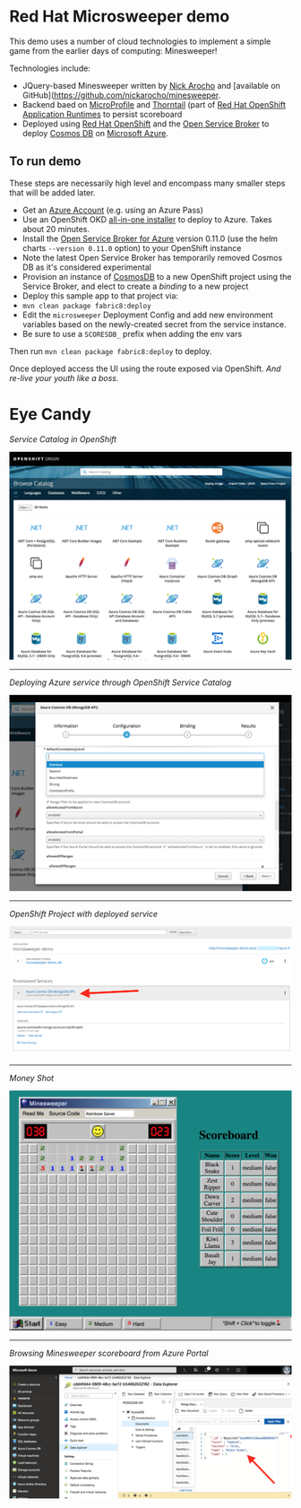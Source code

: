 Red Hat Microsweeper demo
=========================

This demo uses a number of cloud technologies to implement a simple game from the earlier days of computing: Minesweeper!

Technologies include:

* JQuery-based Minesweeper written by [Nick Arocho](http://www.nickarocho.com/) and [available on GitHub](https://github.com/nickarocho/minesweeper.
* Backend baed on [MicroProfile](https://microprofile.io) and [Thorntail](https://thorntail.io) (part of [Red Hat OpenShift Application Runtimes](https://developers.redhat.com/products/rhoar/overview/) to persist scoreboard
* Deployed using [Red Hat OpenShift](https://openshift.com) and the [Open Service Broker](https://www.openservicebrokerapi.org/) to deploy [Cosmos DB](https://azure.microsoft.com/en-us/services/cosmos-db/) on [Microsoft Azure](https://azure.microsoft.com/).


To run demo
-----------
These steps are necessarily high level and encompass many smaller steps that will be added later.

* Get an [Azure Account](https://azure.microsoft.com/en-us/free/) (e.g. using an Azure Pass)
* Use an OpenShift OKD [all-in-one installer](https://portal.azure.com/#create/Microsoft.Template/uri/https%3A%2F%2Fraw.githubusercontent.com%2Fcealsair%2FMicroProfileOnAzure%2Fmaster%2Fallinone.json) to deploy to Azure. Takes about 20 minutes.
* Install the [Open Service Broker for Azure](https://github.com/Azure/open-service-broker-azure) version 0.11.0 (use the helm charts `--version 0.11.0` option) to your OpenShift instance
 * Note the latest Open Service Broker has temporarily removed Cosmos DB as it's considered experimental
* Provision an instance of [CosmosDB](https://docs.microsoft.com/en-us/azure/cosmos-db/introduction) to a new OpenShift project using the Service Broker, and elect to create a _binding_ to a new project
* Deploy this sample app to that project via:
 * `mvn clean package fabric8:deploy`
* Edit the `microsweeper` Deployment Config and add new environment variables based on the newly-created secret from the service instance.
 * Be sure to use a `SCORESDB_` prefix when adding the env vars


Then run `mvn clean package fabric8:deploy` to deploy.

Once deployed access the UI using the route exposed via OpenShift. _And re-live your youth like a boss._

Eye Candy
=========

_Service Catalog in OpenShift_

![Service Catalog](docs/osb.png)

-----

_Deploying Azure service through OpenShift Service Catalog_

![Service Catalog](docs/wizard.png)

-----

_OpenShift Project with deployed service_

![Service Catalog](docs/project.png)

-----

_Money Shot_

![Service Catalog](docs/minesweeper.png)

-----


_Browsing Minesweeper scoreboard from Azure Portal_

![Service Catalog](docs/portal.png)




